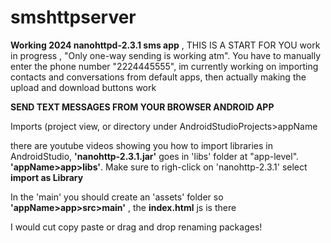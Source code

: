 # smshttpserver
**Working 2024 nanohttpd-2.3.1 sms app** , THIS IS A START FOR YOU work in progress , "Only one-way sending is working atm". You have to manually enter the phone number "2224445555", im currently working on importing contacts and conversations from default apps, then actually making the upload and download buttons work

**SEND TEXT MESSAGES FROM YOUR BROWSER ANDROID APP**

Imports (project view, or directory under AndroidStudioProjects>appName

there are youtube videos showing you how to import libraries in AndroidStudio, **'nanohttp-2.3.1.jar'** goes in 'libs' folder at "app-level". **'appName>app>libs'**. Make sure to righ-click on 'nanohttp-2.3.1' select **import as Library**

In the 'main' you should create an 'assets' folder so **'appName>app>src>main'** , the **index.html** js is there

I would cut copy paste or drag and drop renaming packages!
